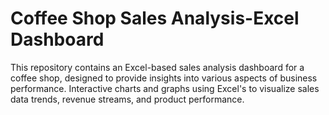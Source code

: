 # Coffee Shop Sales Analysis-Excel Dashboard
This repository contains an Excel-based sales analysis dashboard for a coffee shop, designed to provide insights into various aspects of business performance.
Interactive charts and graphs using Excel's to visualize sales data trends, revenue streams, and product performance.
